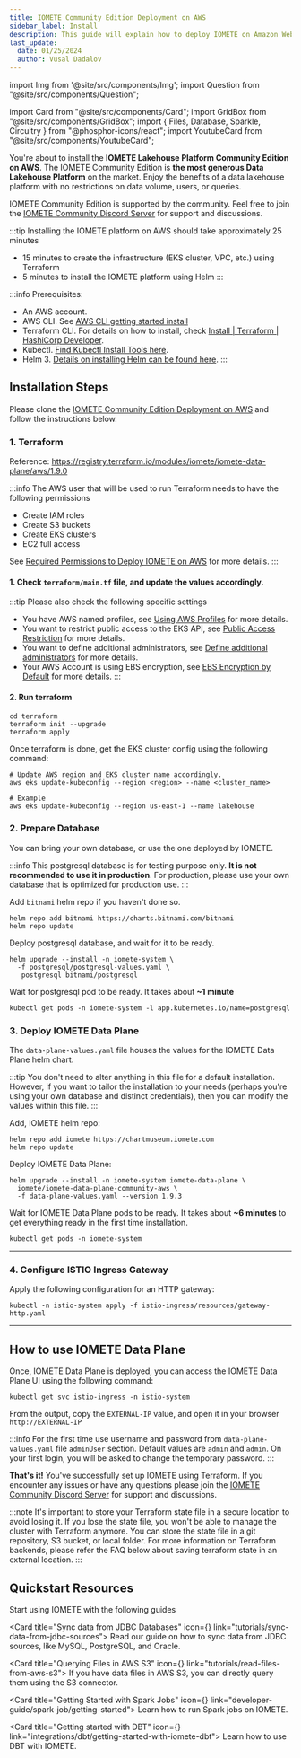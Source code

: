 ```yaml
---
title: IOMETE Community Edition Deployment on AWS
sidebar_label: Install
description: This guide will explain how to deploy IOMETE on Amazon Web Services using the AWS CLI and Terraform command line tools
last_update:
  date: 01/25/2024
  author: Vusal Dadalov
---
```


import Img from '@site/src/components/Img';
import Question from "@site/src/components/Question";

import Card from "@site/src/components/Card";
import GridBox from "@site/src/components/GridBox";
import { Files, Database, Sparkle, Circuitry } from "@phosphor-icons/react";
import YoutubeCard from "@site/src/components/YoutubeCard";

You're about to install the **IOMETE Lakehouse Platform Community Edition on AWS**. The IOMETE Community Edition is **the most generous Data Lakehouse Platform** on the market. Enjoy the benefits of a data lakehouse platform with no restrictions on data volume, users, or queries.

IOMETE Community Edition is supported by the community. Feel free to join the [IOMETE Community Discord Server](https://discord.gg/26GeyJx3Ut) for support and discussions.

:::tip Installing the IOMETE platform on AWS should take approximately 25 minutes
- 15 minutes to create the infrastructure (EKS cluster, VPC, etc.) using Terraform
- 5 minutes to install the IOMETE platform using Helm
:::

:::info Prerequisites:
- An AWS account.
- AWS CLI. See [AWS CLI getting started install](https://docs.aws.amazon.com/cli/latest/userguide/getting-started-install.html)
- Terraform CLI. For details on how to install, check [Install | Terraform | HashiCorp Developer](https://developer.hashicorp.com/terraform/install).
- Kubectl. [Find Kubectl Install Tools here](https://kubernetes.io/docs/tasks/tools/).
- Helm 3. [Details on installing Helm can be found here](https://helm.sh/docs/intro/install/).
:::

<YoutubeCard link="https://www.youtube.com/embed/gNtZrnKNg4Y" title="Install IOMETE Community Edition on AWS: Free Data Lakehouse Tutorial" />


## Installation Steps

Please clone the [IOMETE Community Edition Deployment on AWS](https://github.com/iomete/iomete-community-aws) and follow the instructions below.

### 1. Terraform
Reference: https://registry.terraform.io/modules/iomete/iomete-data-plane/aws/1.9.0

:::info The AWS user that will be used to run Terraform needs to have the following permissions
- Create IAM roles
- Create S3 buckets
- Create EKS clusters
- EC2 full access

See [Required Permissions to Deploy IOMETE on AWS](permissions) for more details.
:::

#### 1. Check `terraform/main.tf` file, and update the values accordingly.

:::tip Please also check the following specific settings
- You have AWS named profiles, see [Using AWS Profiles](aws-advanced-settings#using-aws-profiles) for more details.
- You want to restrict public access to the EKS API, see [Public Access Restriction](aws-advanced-settings#public-access-restriction) for more details.
- You want to define additional administrators, see [Define additional administrators](aws-advanced-settings#define-additional-administrators) for more details.
- Your AWS Account is using EBS encryption, see [EBS Encryption by Default](aws-advanced-settings#ebs-encryption-by-default) for more details.
:::


#### 2. Run terraform

```shell
cd terraform
terraform init --upgrade
terraform apply
```

Once terraform is done, get the EKS cluster config using the following command:

```shell
# Update AWS region and EKS cluster name accordingly.
aws eks update-kubeconfig --region <region> --name <cluster_name>

# Example
aws eks update-kubeconfig --region us-east-1 --name lakehouse
```

### 2. Prepare Database

You can bring your own database, or use the one deployed by IOMETE.


:::info
This postgresql database is for testing purpose only. **It is not recommended to use it in production**. For production, please use your own database that is optimized for production use.
:::

Add `bitnami` helm repo if you haven't done so.
```shell
helm repo add bitnami https://charts.bitnami.com/bitnami
helm repo update
```

Deploy postgresql database, and wait for it to be ready.
```shell
helm upgrade --install -n iomete-system \
  -f postgresql/postgresql-values.yaml \
   postgresql bitnami/postgresql
```

Wait for postgresql pod to be ready. It takes about **~1 minute**

```shell
kubectl get pods -n iomete-system -l app.kubernetes.io/name=postgresql
```


### 3. Deploy IOMETE Data Plane

The `data-plane-values.yaml` file houses the values for the IOMETE Data Plane helm chart. 

:::tip
You don't need to alter anything in this file for a default installation. However, if you want to tailor the installation to your needs (perhaps you're using your own database and distinct credentials), then you can modify the values within this file.
:::

Add, IOMETE helm repo:
```shell
helm repo add iomete https://chartmuseum.iomete.com
helm repo update
```

Deploy IOMETE Data Plane:
```shell
helm upgrade --install -n iomete-system iomete-data-plane \
  iomete/iomete-data-plane-community-aws \
  -f data-plane-values.yaml --version 1.9.3
```


Wait for IOMETE Data Plane pods to be ready. It takes about **~6 minutes** to get everything ready in the first time installation.
```shell
kubectl get pods -n iomete-system
```

---
### 4. Configure ISTIO Ingress Gateway

Apply the following configuration for an HTTP gateway:
```shell
kubectl -n istio-system apply -f istio-ingress/resources/gateway-http.yaml
```


---
## How to use IOMETE Data Plane

Once, IOMETE Data Plane is deployed, you can access the IOMETE Data Plane UI using the following command:
```shell
kubectl get svc istio-ingress -n istio-system
```

From the output, copy the `EXTERNAL-IP` value, and open it in your browser `http://EXTERNAL-IP`

:::info
For the first time use username and password from `data-plane-values.yaml` file `adminUser` section. Default values are `admin` and `admin`. On your first login, you will be asked to change the temporary password.
:::

**That's it!** You've successfully set up IOMETE using Terraform. If you encounter any issues or have any questions please join the [IOMETE Community Discord Server](https://discord.gg/26GeyJx3Ut) for support and discussions.

:::note
It's important to store your Terraform state file in a secure location to avoid losing it. If you lose the state file, you won't be able to manage the cluster with Terraform anymore. You can store the state file in a git repository, S3 bucket, or local folder. For more information on Terraform backends, please refer the FAQ below about saving terraform state in an external location.
:::

## Quickstart Resources

Start using IOMETE with the following guides

<GridBox>

<Card title="Sync data from JDBC Databases" icon={<Database />} link="tutorials/sync-data-from-jdbc-sources">
Read our guide on how to sync data from JDBC sources, like MySQL, PostgreSQL, and Oracle.
</Card>

<Card title="Querying Files in AWS S3" icon={<Files />} link="tutorials/read-files-from-aws-s3">
If you have data files in AWS S3, you can directly query them using the S3 connector.
</Card>

<Card title="Getting Started with Spark Jobs" icon={<Sparkle />} link="developer-guide/spark-job/getting-started">
Learn how to run Spark jobs on IOMETE.
</Card>

<Card title="Getting started with DBT" icon={<Circuitry />} link="integrations/dbt/getting-started-with-iomete-dbt">
Learn how to use DBT with IOMETE.
</Card>

</GridBox>
